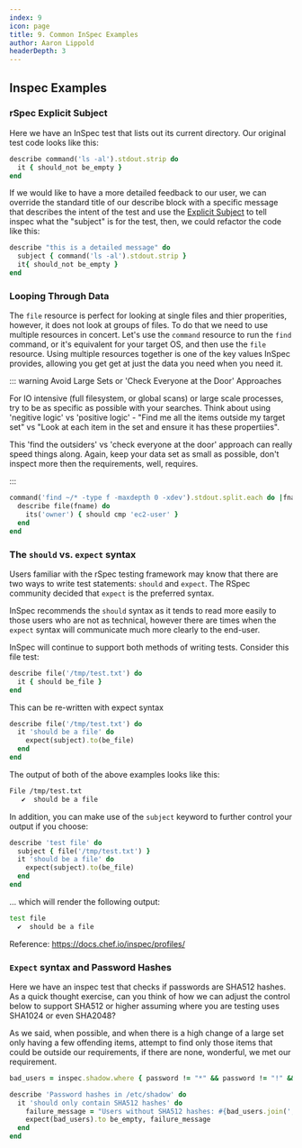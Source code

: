 ```yaml
---
index: 9
icon: page
title: 9. Common InSpec Examples
author: Aaron Lippold
headerDepth: 3
---
```


## Inspec Examples

### rSpec Explicit Subject

Here we have an InSpec test that lists out its current directory. Our original test code looks like this:

```ruby
describe command('ls -al').stdout.strip do
  it { should_not be_empty }
end
```

If we would like to have a more detailed feedback to our user, we can override the standard title of our describe block with a specific message that describes the intent of the test and use the [Explicit Subject](https://relishapp.com/rspec/rspec-core/docs/subject/explicit-subject) to tell inspec what the "subject" is for the test, then, we could refactor the code like this:

```ruby
describe "this is a detailed message" do
  subject { command('ls -al').stdout.strip }
  it{ should_not be_empty }
end
```

### Looping Through Data

The `file` resource is perfect for looking at single files and thier properities, however, it does not look at groups of files. To do that we need to use multiple resources in concert. Let's use the `command` resource to run the `find` command, or it's equivalent for your target OS, and then use the `file` resource. Using multiple resources together is one of the key values InSpec provides, allowing you get get at just the data you need when you need it.

::: warning Avoid Large Sets or 'Check Everyone at the Door' Approaches

For IO intensive (full filesystem, or global scans) or large scale processes, try to be as specific as possible with your searches. Think about using 'negitive logic' vs 'positive logic' - "Find me all the items outside my target set" vs "Look at each item in the set and ensure it has these propertiies". 

This 'find the outsiders' vs 'check everyone at the door' approach can really speed things along. Again, keep your data set as small as possible, don't inspect more then the requirements, well, requires.
 
 :::
 
```ruby
command('find ~/* -type f -maxdepth 0 -xdev').stdout.split.each do |fname|
  describe file(fname) do
    its('owner') { should cmp 'ec2-user' }
  end
end
```

### The `should` vs. `expect` syntax

Users familiar with the rSpec testing framework may know that there are two ways to write test statements: `should` and `expect`. The RSpec community decided that `expect` is the preferred syntax.

InSpec recommends the `should` syntax as it tends to read more easily to those users who are not as technical, however there are times when the `expect` syntax will communicate much more clearly to the end-user.

InSpec will continue to support both methods of writing tests. Consider this file test:

```ruby
describe file('/tmp/test.txt') do
  it { should be_file }
end
```

This can be re-written with expect syntax

```ruby
describe file('/tmp/test.txt') do
  it 'should be a file' do
    expect(subject).to(be_file)
  end
end
```

The output of both of the above examples looks like this:

```sh
File /tmp/test.txt
   ✔  should be a file
```

In addition, you can make use of the `subject` keyword to further control your output if you choose:

```ruby
describe 'test file' do
  subject { file('/tmp/test.txt') }
  it 'should be a file' do
    expect(subject).to(be_file)
  end
end
```

… which will render the following output:

```sh
test file
  ✔  should be a file
```

Reference: <https://docs.chef.io/inspec/profiles/>

### `Expect` syntax and Password Hashes

Here we have an inspec test that checks if passwords are SHA512 hashes. As a quick thought exercise, can you think of how we can adjust the control below to support SHA512 or higher assuming where you are testing uses SHA1024 or even SHA2048?

As we said, when possible, and when there is a high change of a large set only having a few offending items, attempt to find only those items that could be outside our requirements, if there are none, wonderful, we met our requirement.

```ruby
bad_users = inspec.shadow.where { password != "*" && password != "!" && password !~ /\$6\$/ }.users

describe 'Password hashes in /etc/shadow' do
  it 'should only contain SHA512 hashes' do
    failure_message = "Users without SHA512 hashes: #{bad_users.join(', ')}"
    expect(bad_users).to be_empty, failure_message
  end
end
```
